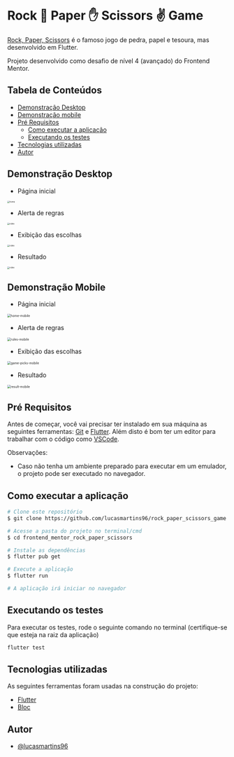 
# Rock 👊 Paper ✋ Scissors ✌ Game

[Rock, Paper, Scissors](https://lucasmartins96.github.io/rock_paper_scissors_game/#/) é o famoso jogo de pedra, papel e tesoura, mas desenvolvido em Flutter.

Projeto desenvolvido como desafio de nível 4 (avançado) do Frontend Mentor. 


## Tabela de Conteúdos

   * [Demonstração Desktop](#Demonstração-Desktop)
   * [Demonstração mobile](#Demonstração-Mobile)
   * [Pré Requisitos](#Pré-Requisitos)
      * [Como executar a aplicação](#Como-executar-a-aplicação)
      * [Executando os testes](#Executando-os-testes)
   * [Tecnologias utilizadas](#Tecnologias-utilizadas)
   * [Autor](#Autor)

## Demonstração Desktop

- Página inicial

<img src="readme-assets/home.png" alt="home" style="zoom:33%;" />

- Alerta de regras

<img src="readme-assets/rules.png" alt="rules" style="zoom:33%;" />

- Exibição das escolhas

<img src="readme-assets/game-picks.png" alt="rules" style="zoom:33%;" />

- Resultado

<img src="readme-assets/result.png" alt="rules" style="zoom:33%;" />



## Demonstração Mobile

- Página inicial

<img src="readme-assets/home-mobile.png" alt="home-mobile" style="zoom:50%;" />

- Alerta de regras

<img src="readme-assets/rules-mobile.png" alt="rules-mobile" style="zoom:50%;" />

- Exibição das escolhas

<img src="readme-assets/game-picks-mobile.png" alt="game-picks-mobile" style="zoom:50%;" />

- Resultado

<img src="readme-assets/result-mobile.png" alt="result-mobile" style="zoom:50%;" />



## Pré Requisitos

Antes de começar, você vai precisar ter instalado em sua máquina as seguintes ferramentas: [Git](https://git-scm.com/) e [Flutter](https://docs.flutter.dev/get-started/install).
Além disto é bom ter um editor para trabalhar com o código como [VSCode](https://code.visualstudio.com/).

Observações:

- Caso não tenha um ambiente preparado para executar em um emulador, o projeto pode ser executado no navegador.

## Como executar a aplicação

```bash
# Clone este repositório
$ git clone https://github.com/lucasmartins96/rock_paper_scissors_game.git

# Acesse a pasta do projeto no terminal/cmd
$ cd frontend_mentor_rock_paper_scissors

# Instale as dependências
$ flutter pub get

# Execute a aplicação
$ flutter run

# A aplicação irá iniciar no navegador
```



## Executando os testes

Para executar os testes, rode o seguinte comando no terminal (certifique-se que esteja na raiz da aplicação)

```bash
flutter test
```


## Tecnologias utilizadas

As seguintes ferramentas foram usadas na construção do projeto: 

- [Flutter](https://flutter.dev/)
- [Bloc](https://bloclibrary.dev/#/)


## Autor

- [@lucasmartins96](https://github.com/lucasmartins96)

